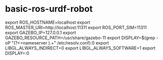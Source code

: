 # basic-ros-urdf-robot


export ROS_HOSTNAME=localhost
export ROS_MASTER_URI=http://localhost:11311
export ROS_PORT_SIM=11311
export GAZEBO_IP=127.0.0.1
export GAZEBO_RESOURCE_PATH=/usr/share/gazebo-11
export DISPLAY=$(grep -oP "(?<=nameserver ).+" /etc/resolv.conf):0
export LIBGL_ALWAYS_INDIRECT=0
export LIBGL_ALWAYS_SOFTWARE=1
export DISPLAY=:0
